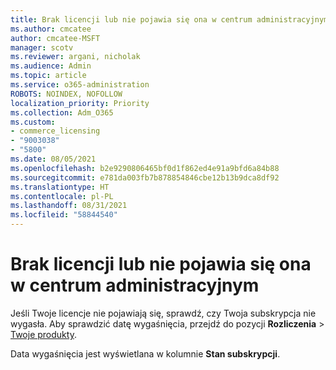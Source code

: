 ```yaml
---
title: Brak licencji lub nie pojawia się ona w centrum administracyjnym
ms.author: cmcatee
author: cmcatee-MSFT
manager: scotv
ms.reviewer: argani, nicholak
ms.audience: Admin
ms.topic: article
ms.service: o365-administration
ROBOTS: NOINDEX, NOFOLLOW
localization_priority: Priority
ms.collection: Adm_O365
ms.custom:
- commerce_licensing
- "9003038"
- "5800"
ms.date: 08/05/2021
ms.openlocfilehash: b2e9290806465bf0d1f862ed4e91a9bfd6a84b88
ms.sourcegitcommit: e781da003fb7b878854846cbe12b13b9dca8df92
ms.translationtype: HT
ms.contentlocale: pl-PL
ms.lasthandoff: 08/31/2021
ms.locfileid: "58844540"
---
```

# <a name="license-missing-or-disappears-from-the-admin-center"></a>Brak licencji lub nie pojawia się ona w centrum administracyjnym

Jeśli Twoje licencje nie pojawiają się, sprawdź, czy Twoja subskrypcja nie wygasła. Aby sprawdzić datę wygaśnięcia, przejdź do pozycji **Rozliczenia** > [Twoje produkty](https://go.microsoft.com/fwlink/p/?linkid=842054).

Data wygaśnięcia jest wyświetlana w kolumnie **Stan subskrypcji**.